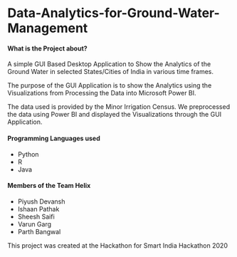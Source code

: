 # Data-Analytics-for-Ground-Water-Management

#### What is the Project about?

A simple GUI Based Desktop Application to Show the Analytics of the Ground Water in selected States/Cities of India in various time frames.

The purpose of the GUI Application is to show the Analytics using the Visualizations from Processing the Data into Microsoft Power BI.

The data used is provided by the Minor Irrigation Census. We preprocessed the data using Power BI and displayed the Visualizations through the GUI Application.

#### Programming Languages used

- Python
- R
- Java

#### Members of the Team Helix

- Piyush Devansh
- Ishaan Pathak
- Sheesh Saifi
- Varun Garg
- Parth Bangwal


This project was created at the Hackathon for Smart India Hackathon 2020
